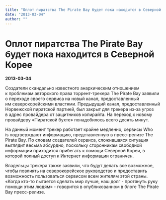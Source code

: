 ```yaml
---
title: "Оплот пиратства The Pirate Bay будет пока находится в Северной Корее"
date: "2013-03-04"
author: ""
---
```


# Оплот пиратства The Pirate Bay будет пока находится в Северной Корее

**2013-03-04** 

Создатели скандально известного анархическим отношением к проблемам авторского права торрент-трекера The Pirate Bay заявили о переходе своего сервиса на новый канал, предоставленный им северокорейскими властями. Предыдущий канал, предоставленный Норвежской пиратской партией, был закрыт для трекера из-за угроз в адрес провайдера от защитников копирайта. На переход к новому провайдеру «Пиратской бухте» понадобилось всего десять минут.

На данный момент трекер работает крайне медленно, сервисы Who is подтверждают информацию, представленную в пресс-релизе The Pirate Bay. По словам создателей сервиса, сложившаяся ситуация выглядит весьма абсурдно, поскольку сторонникам свободной информации приходится прибегать к помощи Северной Кореи, в которой полный доступ к Интернет информации ограничен. 

Владельцы трекера также заявили, что будут делать все возможное, чтобы повлиять на северокорейское руководство и предоставить возможность пользоваться сервисом всем жителям этой страны. «Когда кто-то пытается сделать мир лучше, наш долг - протянуть руку помощи этим людям» - говорится в опубликованном в блоге The Pirate Bay пресс-релизе.